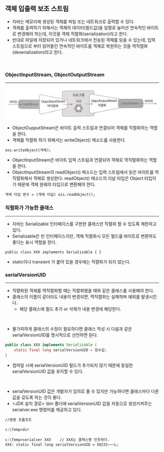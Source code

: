  ## 객체 입출력 보조 스트림
 
 - 자바는 메모리에 생성된 객체를 파일 또는 네트워크로 출력할 수 있다.
 - 객체를 출력하기 위해서는 객체의 데이터(필드값)을 일렬로 늘어션 연속적인 바이트로 변경해야 하는데, 이것을 객체 직렬화(serialization)라고 한다.
 - 반대로 파일에 저장되어 있거나 네트워크에서 전송된 객체를 읽을 수 있는데, 입력 스트림으로 부터 읽어들인 연속적인 바이트를 객체로 복원하는 것을 역직렬화(deserialization)라고 한다.

<br>

 ### ObjectInputStream, ObjectOutputStream
 ---

 <img src="../image/objectstream.png">

 <br>

 - ObjectOupputStream은 바이트 출력 스트림과 연결되어 객체를 직렬화하는 역할을 한다.
 - 객체를 직렬화 하기 위해서는 writeObject() 메소드를 사용한다.
```
oos.writeObject(객체);
```

 - ObjectInputStream은 바아트 입력 스트림과 연결되어 객체로 역직렬화하는 역할을 한다.
 - ObjectInputStream의 readObject() 메소드는 입력 스트림에서 읽은 바이트를 역직렬화해서 객체로 생성한다. readObject() 메소드의 리넡 타입은 Object 타입이기 때문에 객체 원래의 타입으로 변환해야 한다.
 ```
 객체 타입 변수 = (객체 타입) ois.readObject();
 ```

### 직렬화가 가능한 클래스
---
- 자바는 Serializable 인터페이스를 구현한 클래스만 직렬화 할 수 있도록 제한하고 있다.
- Serializable은 빈 인터페이스지만, 객체 직렬화시 모든 필드를 바이트로 변환하도 좋다는 표시 역할을 한다.
```
public class XXX implements Serializable { }
```
- static이나 transient 가 붙어 있을 경우에는 직렬화가 되지 않는다.


### serialVersionUID
---
- 직렬화된 객체를 역직렬화할 때는 직렬화했을 때와 같은 클래스를 사용해야 한다.
- 클래스의 이름이 같더라도 내용이 변경되면, 역직렬화는 실패하며 예외를 발생시킨다.
    - 해당 클래스에 필드 추가 or 삭제가 내용 변경에 해당한다.

<br>

- 불가피하게 클래스의 수정이 필요하다면 클래스 작성 시 다음과 같은 serialVersionUID를 명시적으로 선언하면 된다.
```java
public class XXX implements Serializable {
    static final long serialVersionUID = 정수값;
}
```
- 컴파일 시에 serialVersionUID 필드가 추가되지 않기 때문에 동일한 serialVersionUID 값을 유지할 수 있다.

<br>

- serialVersionUID 값은 개발자가 임의로 줄 수 있지만 가능하다면 클래스마다 다른 값을 갖도록 하는 것이 좋다.
- \<JDK 설치 경로\> \bin 폴더에 serialVersionUID 값을 자동으로 생성키켜주는 serialver.exe 명령어를 제공하고 있다.

```
//명령 프롬프트

c:\Temp>dir

c:\Temp>serialver XXX    // XXX는 클래스명 인듯하다.
XXX: static final long serialVersionUID = 58231~~~L;
```
 
